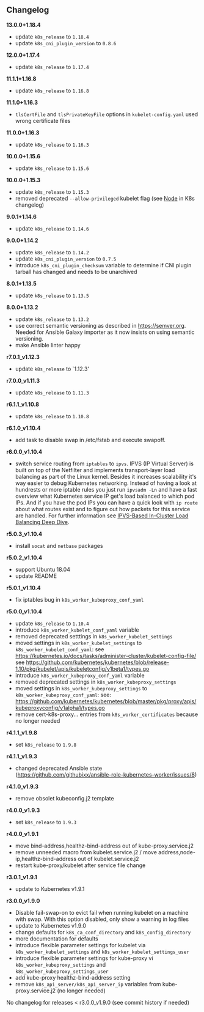 Changelog
---------

**13.0.0+1.18.4**

- update `k8s_release` to `1.18.4`
- update `k8s_cni_plugin_version` to `0.8.6`

**12.0.0+1.17.4**

- update `k8s_release` to `1.17.4`

**11.1.1+1.16.8**

- update `k8s_release` to `1.16.8`

**11.1.0+1.16.3**

- `tlsCertFile` and `tlsPrivateKeyFile` options in `kubelet-config.yaml` used wrong certificate files

**11.0.0+1.16.3**

- update `k8s_release` to `1.16.3`

**10.0.0+1.15.6**

- update `k8s_release` to `1.15.6`

**10.0.0+1.15.3**

- update `k8s_release` to `1.15.3`
- removed deprecated `--allow-privileged` kubelet flag (see [Node](https://github.com/kubernetes/kubernetes/blob/master/CHANGELOG-1.15.md#node) in K8s changelog)

**9.0.1+1.14.6**

- update `k8s_release` to `1.14.6`

**9.0.0+1.14.2**

- update `k8s_release` to `1.14.2`
- update `k8s_cni_plugin_version` to `0.7.5`
- introduce `k8s_cni_plugin_checksum` variable to determine if CNI plugin tarball has changed and needs to be unarchived

**8.0.1+1.13.5**

- update `k8s_release` to `1.13.5`

**8.0.0+1.13.2**

- update `k8s_release` to `1.13.2`
- use correct semantic versioning as described in https://semver.org. Needed for Ansible Galaxy importer as it now insists on using semantic versioning.
- make Ansible linter happy

**r7.0.1_v1.12.3**

- update `k8s_release` to `1.12.3'

**r7.0.0_v1.11.3**

- update `k8s_release` to `1.11.3`

**r6.1.1_v1.10.8**

- update `k8s_release` to `1.10.8`

**r6.1.0_v1.10.4**

- add task to disable swap in /etc/fstab and execute swapoff.

**r6.0.0_v1.10.4**

- switch service routing from `iptables` to `ipvs`. IPVS (IP Virtual Server) is built on top of the Netfilter and implements transport-layer load balancing as part of the Linux kernel. Besides it increases scalability it's way easier to debug Kubernetes networking. Instead of having a look at hundrests or more iptable rules you just run `ipvsadm -Ln` and have a fast overview what Kubernetes service IP get's load balanced to which pod IPs. And if you have the pod IPs you can have a quick look with `ip route` about what routes exist and to figure out how packets for this service are handled. For further information see [IPVS-Based In-Cluster Load Balancing Deep Dive](https://kubernetes.io/blog/2018/07/09/ipvs-based-in-cluster-load-balancing-deep-dive/).

**r5.0.3_v1.10.4**

- install `socat` and `netbase` packages

**r5.0.2_v1.10.4**

- support Ubuntu 18.04
- update README

**r5.0.1_v1.10.4**

- fix iptables bug in `k8s_worker_kubeproxy_conf_yaml`

**r5.0.0_v1.10.4**

- update `k8s_release` to `1.10.4`
- introduce `k8s_worker_kubelet_conf_yaml` variable
- removed deprecated setttings in `k8s_worker_kubelet_settings`
- moved settings in `k8s_worker_kubelet_settings` to `k8s_worker_kubelet_conf_yaml`:
  see https://kubernetes.io/docs/tasks/administer-cluster/kubelet-config-file/
  see https://github.com/kubernetes/kubernetes/blob/release-1.10/pkg/kubelet/apis/kubeletconfig/v1beta1/types.go
- introduce `k8s_worker_kubeproxy_conf_yaml` variable
- removed deprecated settings in `k8s_worker_kubeproxy_settings`
- moved settings in `k8s_worker_kubeproxy_settings` to `k8s_worker_kubeproxy_conf_yaml`:
  see: https://github.com/kubernetes/kubernetes/blob/master/pkg/proxy/apis/kubeproxyconfig/v1alpha1/types.go
- remove cert-k8s-proxy... entries from `k8s_worker_certificates` because no longer needed

**r4.1.1_v1.9.8**

- set `k8s_release` to `1.9.8`

**r4.1.1_v1.9.3**

- changed deprecated Ansible state (https://github.com/githubixx/ansible-role-kubernetes-worker/issues/8)

**r4.1.0_v1.9.3**

- remove obsolet kubeconfig.j2 template

**r4.0.0_v1.9.3**

- set `k8s_release` to `1.9.3`

**r4.0.0_v1.9.1**

- move bind-address,healthz-bind-address out of kube-proxy.service.j2
- remove unneeded macro from kubelet.service.j2 / move address,node-ip,healthz-bind-address out of kubelet.service.j2
- restart kube-proxy/kubelet after service file change

**r3.0.1_v1.9.1**

- update to Kubernetes v1.9.1

**r3.0.0_v1.9.0**

- Disable fail-swap-on to evict fail when running kubelet on a machine with swap. With this option disabled, only show a warning in log files
- update to Kubernetes v1.9.0
- change defaults for `k8s_ca_conf_directory` and `k8s_config_directory`
- more documentation for defaults
- introduce flexible parameter settings for kubelet via `k8s_worker_kubelet_settings` and `k8s_worker_kubelet_settings_user`
- introduce flexible parameter settings for kube-proxy vi `k8s_worker_kubeproxy_settings` and `k8s_worker_kubeproxy_settings_user`
- add kube-proxy healthz-bind-address setting
- remove `k8s_api_server/k8s_api_server_ip` variables from kube-proxy.service.j2 (no longer needed)

No changelog for releases < r3.0.0_v1.9.0 (see commit history if needed)
